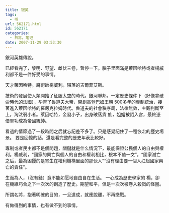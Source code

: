 ```yaml
---
title: 银英
tags:
  - 书
url: 562171.html
id: 562171
categories:
  - 日常。笔记
date: 2007-11-29 03:53:30
---
```


銀河英雄傳說。

已經看完了，黎明、野望、雌伏三卷，暫停一下。腦子里面滿是萊因哈特或者楊威利都不是一件好受的事情。

天才萊因哈特。魔術師楊威利。隕落的吉爾菲艾斯。

技術的發展使人類開始了征服太空的時代。銀河聯邦。一定歷史條件下（好像拿破侖時代的法國），孕育了魯道夫大帝，開創高登巴姆王朝 500多年的專制統治，接著進入萊因哈特的羅嚴克拉姆時代。魯道夫的社會秩序局，法律無效，主觀判斷至上，淘汰弱小者。萊因哈特，金發小子，出身破落貴 族，姐姐被詔入宮，最終憑借軍功成為帝國統帥。

看過的情節過了一段時間之后就忘記差不多了。只是感覺記住了一種恢宏的歷史場景。 要是回憶的話，還是看完整的歷史年表比較好。

專制或者民主都不是個問題，關鍵就是什么情況下，最能保證公民個人的自由與權利。楊威利，“國家的興亡與個人的自由和權利相比，根本不值一文”。“國家滅亡之后，最為困擾的是寄生在權利機構里面的那伙人”“沒有理由要一個人扛起國家興亡的責任”。

生而為人，（沒有錢）竟不能如愿地自由自在生活。 一心成為歷史學家的 楊，卻在機緣巧合之下一次次的創造了歷史。期望和平，但是一次次被卷入殺戮的怪圈。

所謂名將，抱著明確的目的，一旦達成，就應脫離，不再戀戰。

有做得到的事情，也有做不到的事情。